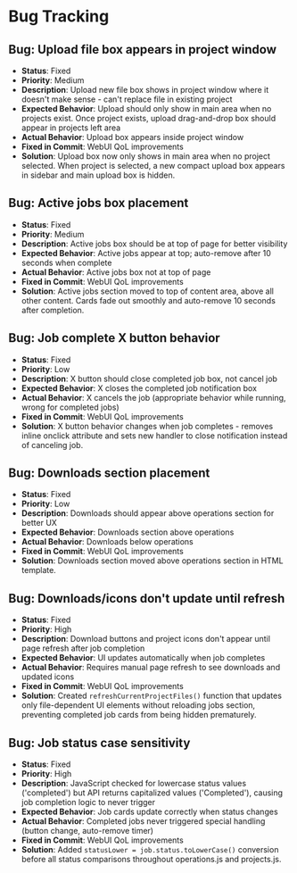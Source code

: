 # Bug Tracking

## Bug: Upload file box appears in project window
- **Status**: Fixed
- **Priority**: Medium
- **Description**: Upload new file box shows in project window where it doesn't make sense - can't replace file in existing project
- **Expected Behavior**: Upload should only show in main area when no projects exist. Once project exists, upload drag-and-drop box should appear in projects left area
- **Actual Behavior**: Upload box appears inside project window
- **Fixed in Commit**: WebUI QoL improvements
- **Solution**: Upload box now only shows in main area when no project selected. When project is selected, a new compact upload box appears in sidebar and main upload box is hidden.

## Bug: Active jobs box placement
- **Status**: Fixed
- **Priority**: Medium
- **Description**: Active jobs box should be at top of page for better visibility
- **Expected Behavior**: Active jobs appear at top; auto-remove after 10 seconds when complete
- **Actual Behavior**: Active jobs box not at top of page
- **Fixed in Commit**: WebUI QoL improvements
- **Solution**: Active jobs section moved to top of content area, above all other content. Cards fade out smoothly and auto-remove 10 seconds after completion.

## Bug: Job complete X button behavior
- **Status**: Fixed
- **Priority**: Low
- **Description**: X button should close completed job box, not cancel job
- **Expected Behavior**: X closes the completed job notification box
- **Actual Behavior**: X cancels the job (appropriate behavior while running, wrong for completed jobs)
- **Fixed in Commit**: WebUI QoL improvements
- **Solution**: X button behavior changes when job completes - removes inline onclick attribute and sets new handler to close notification instead of canceling job.

## Bug: Downloads section placement
- **Status**: Fixed
- **Priority**: Low
- **Description**: Downloads should appear above operations section for better UX
- **Expected Behavior**: Downloads section above operations
- **Actual Behavior**: Downloads below operations
- **Fixed in Commit**: WebUI QoL improvements
- **Solution**: Downloads section moved above operations section in HTML template.

## Bug: Downloads/icons don't update until refresh
- **Status**: Fixed
- **Priority**: High
- **Description**: Download buttons and project icons don't appear until page refresh after job completion
- **Expected Behavior**: UI updates automatically when job completes
- **Actual Behavior**: Requires manual page refresh to see downloads and updated icons
- **Fixed in Commit**: WebUI QoL improvements
- **Solution**: Created `refreshCurrentProjectFiles()` function that updates only file-dependent UI elements without reloading jobs section, preventing completed job cards from being hidden prematurely.

## Bug: Job status case sensitivity
- **Status**: Fixed
- **Priority**: High
- **Description**: JavaScript checked for lowercase status values ('completed') but API returns capitalized values ('Completed'), causing job completion logic to never trigger
- **Expected Behavior**: Job cards update correctly when status changes
- **Actual Behavior**: Completed jobs never triggered special handling (button change, auto-remove timer)
- **Fixed in Commit**: WebUI QoL improvements
- **Solution**: Added `statusLower = job.status.toLowerCase()` conversion before all status comparisons throughout operations.js and projects.js. 
